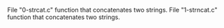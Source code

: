 File "0-strcat.c" function that concatenates two strings.
File "1-strncat.c"  function that concatenates two strings.
